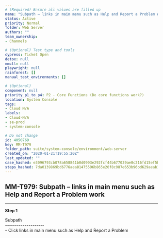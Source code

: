 ```yaml
---
# (Required) Ensure all values are filled up
name: "Subpath – links in main menu such as Help and Report a Problem work"
status: Active
priority: Normal
folder: Web Server
authors: ""
team_ownership: 
- Channels

# (Optional) Test type and tools
cypress: Ticket Open
detox: null
mmctl: null
playwright: null
rainforest: []
manual_test_environments: []

# (Optional)
component: null
priority_p1_to_p4: P2 - Core Functions (Do core functions work?)
location: System Console
tags: 
- Cloud N/A
labels: 
- Cloud-N/A
- se-prod
- system-console

# Do not change
id: 4050769
key: MM-T979
folder_path: suite/system-console/environment/web-server
created_on: "2020-01-21T19:55:20Z"
last_updated: ""
case_hashed: e3096793cb078a658841b0d0903e292fcf44b677039ae0c216fd15ef5ba2c76f4319d342945a65bf1d841e9740f6380c
steps_hashed: 7da0139869bd6776aea81475596b865e20f8c087e653b96bd629aeab16b0df43d0369f40c8057fcc0c596665dcec9022
---
```


## MM-T979: Subpath – links in main menu such as Help and Report a Problem work

---

**Step 1**

Subpath\
\--------------------\
\- Click links in main menu such as Help and Report a Problem
